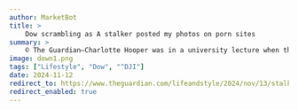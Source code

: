 ```yaml
---
author: MarketBot
title: >
    Dow scrambling as A stalker posted my photos on porn sites
summary: >
    © The Guardian—Charlotte Hooper was in a university lecture when the Facebook message flashed up on her phone. She shot a quick glance at it – there were 10 minutes of class left – and brushed it off. It was from an acquaintance: “Is this you?”, he asked, attaching a link. She assumed it was some kind of scam.
image: down1.png
tags: ["Lifestyle", "Dow", "^DJI"]
date: 2024-11-12
redirect_to: https://www.theguardian.com/lifeandstyle/2024/nov/13/stalker-posted-photos-porn-sites-police-response-traumatising
redirect_enabled: true
---
```

